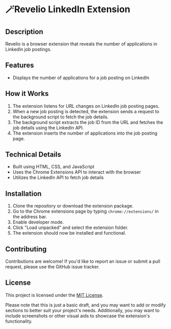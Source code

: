 

**🪄Revelio LinkedIn Extension**
==========================

**Description**
---------------

Revelio is a browser extension that reveals the number of applications in LinkedIn job postings.

**Features**
------------

* Displays the number of applications for a job posting on LinkedIn


**How it Works**
----------------

1. The extension listens for URL changes on LinkedIn job posting pages.
2. When a new job posting is detected, the extension sends a request to the background script to fetch the job details.
3. The background script extracts the job ID from the URL and fetches the job details using the LinkedIn API.
4. The extension inserts the number of applications into the job posting page.

**Technical Details**
--------------------

* Built using HTML, CSS, and JavaScript
* Uses the Chrome Extensions API to interact with the browser
* Utilizes the LinkedIn API to fetch job details

**Installation**
---------------

1. Clone the repository or download the extension package.
2. Go to the Chrome extensions page by typing `chrome://extensions/` in the address bar.
3. Enable developer mode.
4. Click "Load unpacked" and select the extension folder.
5. The extension should now be installed and functional.

**Contributing**
---------------

Contributions are welcome! If you'd like to report an issue or submit a pull request, please use the GitHub issue tracker.

**License**
-------

This project is licensed under the [MIT License](https://opensource.org/licenses/MIT).

Please note that this is just a basic draft, and you may want to add or modify sections to better suit your project's needs. Additionally, you may want to include screenshots or other visual aids to showcase the extension's functionality.